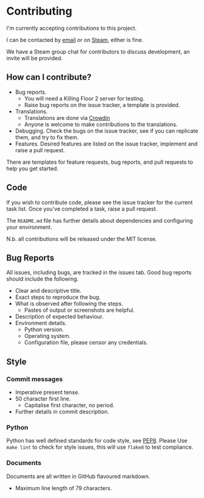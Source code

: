 Contributing
============

I'm currently accepting contributions to this project. 

I can be contacted by [email](mailto:the_z@znel.org) or on
[Steam](https://steamcommunity.com/id/th3-z), either is fine.

We have a Steam group chat for contributors to discuss development,
an invite will be provided.

How can I contribute?
---------------------

- Bug reports.
    * You will need a Killing Floor 2 server for testing.
    * Raise bug reports on the issue tracker, a template is provided.
- Translations.
    * Translations are done via [Crowdin](https://crowdin.com/project/kf2-magicked-admin)
    * Anyone is welcome to make contributions to the translations.
- Debugging. Check the bugs on the issue tracker, see if you can replicate them, and
try to fix them.
- Features. Desired features are listed on the issue tracker, implement and raise a
pull request.

There are templates for feature requests, bug reports, and pull requests to help you
get started.

Code
----

If you wish to contribute code, please see the issue tracker for the current 
task list. Once you've completed a task, raise a pull request.

The `README.md` file has further details about dependencies and configuring
your environment.

N.b. all contributions will be released under the MIT license.

Bug Reports
-----------

All issues, including bugs, are tracked in the issues tab. Good bug reports 
should include the following.

* Clear and descriptive title.
* Exact steps to reproduce the bug.
* What is observed after following the steps.
    - Pastes of output or screenshots are helpful.
* Description of expected behaviour.
* Environment details.
    - Python version.
    - Operating system.
    - Configuration file, please censor any credentials.

Style
-----

### Commit messages
* Imperative present tense.
* 50 character first line.
    - Capitalise first character, no period.
* Further details in commit description.

### Python
Python has well defined standards for code style, 
see [PEP8](https://www.python.org/dev/peps/pep-0008/). Please Use `make lint` 
to check for style issues, this will use `flake8` to test compliance.

### Documents
Documents are all written in GitHub flavoured markdown.

* Maximum line length of 79 characters.

